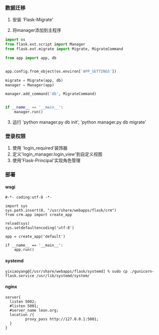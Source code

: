 ### 数据迁移

1. 安装 'Flask-Migrate'

2. 将manager添加到主程序

``` python
import os
from flask.ext.script import Manager
from flask.ext.migrate import Migrate, MigrateCommand

from app import app, db


app.config.from_object(os.environ['APP_SETTINGS'])

migrate = Migrate(app, db)
manager = Manager(app)

manager.add_command('db', MigrateCommand)


if __name__ == '__main__':
    manager.run()
```

3. 运行 'python manager.py db init', 'python manager.py db migrate'


### 登录权限

1. 使用 'login_required'装饰器
2. 定义'login_manager.login_view'到自定义视图
3. 使用'Flask-Principal'实现角色管理

### 部署

#### wsgi
```
#-*- coding:utf-8 -*-

import sys
sys.path.insert(0, "/usr/share/webapps/flask/crm")
from crm.app import create_app

reload(sys)
sys.setdefaultencoding('utf-8')

app = create_app('default')

if __name__ == '__main__':
    app.run()
```

#### systemd

```
yixiaoyang@[/usr/share/webapps/flask/systemd] % sudo cp ./gunicorn-flask.service /usr/lib/systemd/system/
```

#### nginx
```
server{
  listen 5002;
  #listen 5001;
  #server_name leon.org;
  location /{
         proxy_pass http://127.0.0.1:5001;
  }
}
```
